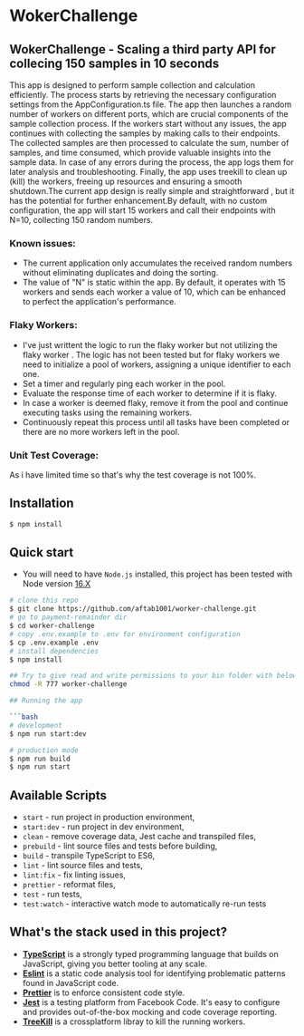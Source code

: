 # WokerChallenge

<p align="center">
  <h2>WokerChallenge  - Scaling a third party API for collecing 150 samples in 10 seconds</h2>
</p>

This app is designed to perform sample collection and calculation efficiently. The process starts by retrieving the necessary configuration settings from the AppConfiguration.ts file. The app then launches a random number of workers on different ports, which are crucial components of the sample collection process. If the workers start without any issues, the app continues with collecting the samples by making calls to their endpoints. The collected samples are then processed to calculate the sum, number of samples, and time consumed, which provide valuable insights into the sample data. In case of any errors during the process, the app logs them for later analysis and troubleshooting. Finally, the app uses treekill to clean up (kill) the workers, freeing up resources and ensuring a smooth shutdown.The current app design is really simple and straightforward , but it has the potential for further enhancement.By default, with no custom configuration, the app will start 15 workers and call their endpoints with N=10, collecting 150 random numbers. 

### Known issues:

- The current application only accumulates the received random numbers without eliminating duplicates and doing the sorting.
- The value of "N" is static within the app. By default, it operates with 15 workers and sends each worker a value of 10, which can be enhanced to perfect the application's performance.

### Flaky Workers:

- I've just writtent the logic to run the flaky worker but not utilizing the flaky worker . The logic has not been tested but for flaky workers we need to initialize a pool of workers, assigning a unique identifier to each one.
- Set a timer and regularly ping each worker in the pool.
- Evaluate the response time of each worker to determine if it is flaky.
- In case a worker is deemed flaky, remove it from the pool and continue executing tasks using the remaining workers.
- Continuously repeat this process until all tasks have been completed or there are no more workers left in the pool.

### Unit Test Coverage:

As i have limited time so that's why the test coverage is not 100%.

## Installation

```bash
$ npm install
```

## Quick start

-   You will need to have `Node.js` installed, this project has been tested with Node version [16.X](https://nodejs.org/en/blog/release/v12.22.1/)

```bash
# clone this repo
$ git clone https://github.com/aftab1001/worker-challenge.git
# go to payment-remainder dir
$ cd worker-challenge
# copy .env.example to .env for environment configuration
$ cp .env.example .env
# install dependencies
$ npm install

## Try to give read and write permissions to your bin folder with below command to avoid EAccess issue on both linux and MacBook Platforms
chmod -R 777 worker-challenge

## Running the app

```bash
# development
$ npm run start:dev

# production mode
$ npm run build
$ npm run start
```

## Available Scripts

-   `start` - run project in production environment,
-   `start:dev` - run project in dev environment,
-   `clean` - remove coverage data, Jest cache and transpiled files,
-   `prebuild` - lint source files and tests before building,
-   `build` - transpile TypeScript to ES6,
-   `lint` - lint source files and tests,
-   `lint:fix` - fix linting issues,
-   `prettier` - reformat files,
-   `test` - run tests,
-   `test:watch` - interactive watch mode to automatically re-run tests

## What's the stack used in this project?

-   **[TypeScript](https://www.typescriptlang.org/)** is a strongly typed programming language that builds on JavaScript, giving you better tooling at any scale.
-   **[Eslint](https://eslint.org/)** is a static code analysis tool for identifying problematic patterns found in JavaScript code.
-   **[Prettier](https://prettier.io/)** is to enforce consistent code style.
-   **[Jest](https://facebook.github.io/jest/)** is a testing platform from Facebook Code. It's easy to configure and provides out-of-the-box mocking and code coverage reporting.
-   **[TreeKill](https://www.npmjs.com/package/tree-kill)** is a crossplatform libray to kill the running workers.
